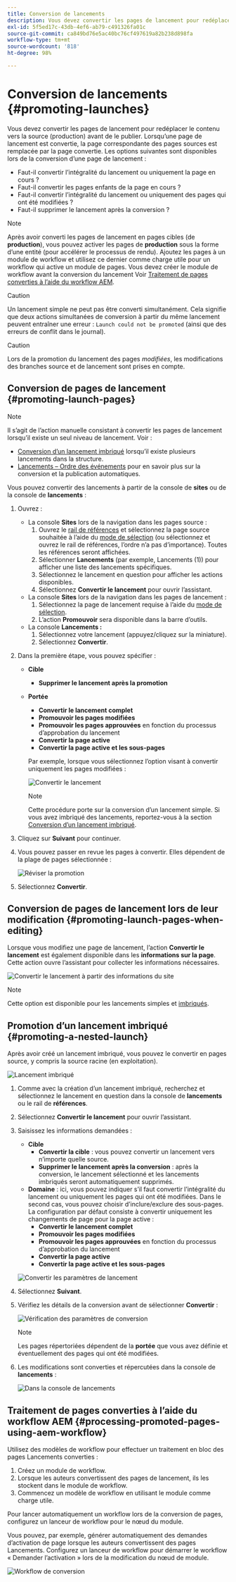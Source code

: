 ```yaml
---
title: Conversion de lancements
description: Vous devez convertir les pages de lancement pour redéplacer le contenu vers la source (production) avant de le publier.
exl-id: 5f5ed17c-43db-4ef6-ab79-c491326fa01c
source-git-commit: ca849bd76e5ac40bc76cf497619a82b238d898fa
workflow-type: tm+mt
source-wordcount: '818'
ht-degree: 98%

---
```


# Conversion de lancements {#promoting-launches}

Vous devez convertir les pages de lancement pour redéplacer le contenu vers la source (production) avant de le publier. Lorsqu’une page de lancement est convertie, la page correspondante des pages sources est remplacée par la page convertie. Les options suivantes sont disponibles lors de la conversion d’une page de lancement :

* Faut-il convertir l’intégralité du lancement ou uniquement la page en cours ?
* Faut-il convertir les pages enfants de la page en cours ?
* Faut-il convertir l’intégralité du lancement ou uniquement des pages qui ont été modifiées ?
* Faut-il supprimer le lancement après la conversion ?

>[!NOTE]
>
>Après avoir converti les pages de lancement en pages cibles (de **production**), vous pouvez activer les pages de **production** sous la forme d’une entité (pour accélérer le processus de rendu). Ajoutez les pages à un module de workflow et utilisez ce dernier comme charge utile pour un workflow qui active un module de pages. Vous devez créer le module de workflow avant la conversion du lancement Voir [Traitement de pages converties à l’aide du workflow AEM](#processing-promoted-pages-using-aem-workflow).

>[!CAUTION]
>
>Un lancement simple ne peut pas être converti simultanément. Cela signifie que deux actions simultanées de conversion à partir du même lancement peuvent entraîner une erreur : `Launch could not be promoted` (ainsi que des erreurs de conflit dans le journal).

>[!CAUTION]
>
>Lors de la promotion du lancement des pages *modifiées*, les modifications des branches source et de lancement sont prises en compte.

## Conversion de pages de lancement {#promoting-launch-pages}

>[!NOTE]
>
>Il s’agit de l’action manuelle consistant à convertir les pages de lancement lorsqu’il existe un seul niveau de lancement. Voir :
>
>* [Conversion d’un lancement imbriqué](#promoting-a-nested-launch) lorsqu’il existe plusieurs lancements dans la structure.
>* [Lancements – Ordre des événements](/help/sites-cloud/authoring/launches/overview.md#launches-the-order-of-events) pour en savoir plus sur la conversion et la publication automatiques.
>


Vous pouvez convertir des lancements à partir de la console de **sites** ou de la console de **lancements** :

1. Ouvrez :
   * La console **Sites** lors de la navigation dans les pages source :
      1. Ouvrez le [rail de références](/help/sites-cloud/authoring/fundamentals/environment-tools.md#references) et sélectionnez la page source souhaitée à l’aide du [mode de sélection](/help/sites-cloud/authoring/getting-started/basic-handling.md) (ou sélectionnez et ouvrez le rail de références, l’ordre n’a pas d’importance). Toutes les références seront affichées.
      1. Sélectionner **Lancements** (par exemple, Lancements (1)) pour afficher une liste des lancements spécifiques.
      1. Sélectionnez le lancement en question pour afficher les actions disponibles.
      1. Sélectionnez **Convertir le lancement** pour ouvrir l’assistant.
   * La console **Sites** lors de la navigation dans les pages de lancement :
      1. Sélectionnez la page de lancement requise à l’aide du [mode de sélection](/help/sites-cloud/authoring/getting-started/basic-handling.md).
      1. L’action **Promouvoir** sera disponible dans la barre d’outils.
   * La console **Lancements :**
      1. Sélectionnez votre lancement (appuyez/cliquez sur la miniature).
      1. Sélectionnez **Convertir**.
1. Dans la première étape, vous pouvez spécifier :
   * **Cible**
      * **Supprimer le lancement après la promotion**
   * **Portée**
      * **Convertir le lancement complet**
      * **Promouvoir les pages modifiées**
      * **Promouvoir les pages approuvées** en fonction du processus d’approbation du lancement
      * **Convertir la page active**
      * **Convertir la page active et les sous-pages**

      Par exemple, lorsque vous sélectionnez l’option visant à convertir uniquement les pages modifiées :

      ![Convertir le lancement](/help/sites-cloud/authoring/assets/launches-promote.png)

      >[!NOTE]
      >
      >Cette procédure porte sur la conversion d’un lancement simple. Si vous avez imbriqué des lancements, reportez-vous à la section [Conversion d’un lancement imbriqué](#promoting-a-nested-launch).
1. Cliquez sur **Suivant** pour continuer.
1. Vous pouvez passer en revue les pages à convertir. Elles dépendent de la plage de pages sélectionnée :

   ![Réviser la promotion](/help/sites-cloud/authoring/assets/launches-promote-review.png)

1. Sélectionnez **Convertir**.

## Conversion de pages de lancement lors de leur modification {#promoting-launch-pages-when-editing}

Lorsque vous modifiez une page de lancement, l’action **Convertir le lancement** est également disponible dans les **informations sur la page**. Cette action ouvre l’assistant pour collecter les informations nécessaires.

![Convertir le lancement à partir des informations du site](/help/sites-cloud/authoring/assets/launches-promote-page-info.png)

>[!NOTE]
>
>Cette option est disponible pour les lancements simples et [imbriqués](#promoting-a-nested-launch).

## Promotion d’un lancement imbriqué {#promoting-a-nested-launch}

Après avoir créé un lancement imbriqué, vous pouvez le convertir en pages source, y compris la source racine (en exploitation).

![Lancement imbriqué](/help/sites-cloud/authoring/assets/launches-promoting-nested.png)

1. Comme avec la création d’un lancement imbriqué, recherchez et sélectionnez le lancement en question dans la console de **lancements** ou le rail de **références**.
1. Sélectionnez **Convertir le lancement** pour ouvrir l’assistant.
1. Saisissez les informations demandées :
   * **Cible**
      * **Convertir la cible** : vous pouvez convertir un lancement vers n’importe quelle source.
      * **Supprimer le lancement après la conversion** : après la conversion, le lancement sélectionné et les lancements imbriqués seront automatiquement supprimés.
   * **Domaine** : ici, vous pouvez indiquer s’il faut convertir l’intégralité du lancement ou uniquement les pages qui ont été modifiées. Dans le second cas, vous pouvez choisir d’inclure/exclure des sous-pages. La configuration par défaut consiste à convertir uniquement les changements de page pour la page active :
      * **Convertir le lancement complet**
      * **Promouvoir les pages modifiées**
      * **Promouvoir les pages approuvées** en fonction du processus d’approbation du lancement
      * **Convertir la page active**
      * **Convertir la page active et les sous-pages**

   ![Convertir les paramètres de lancement](/help/sites-cloud/authoring/assets/launches-promote-settings.png)

1. Sélectionnez **Suivant**.
1. Vérifiez les détails de la conversion avant de sélectionner **Convertir** :

   ![Vérification des paramètres de conversion](/help/sites-cloud/authoring/assets/launches-promote-review-2.png)

   >[!NOTE]
   >
   >Les pages répertoriées dépendent de la **portée** que vous avez définie et éventuellement des pages qui ont été modifiées.

1. Les modifications sont converties et répercutées dans la console de **lancements** :

   ![Dans la console de lancements](/help/sites-cloud/authoring/assets/launches-console.png)

## Traitement de pages converties à l’aide du workflow AEM {#processing-promoted-pages-using-aem-workflow}

Utilisez des modèles de workflow pour effectuer un traitement en bloc des pages Lancements converties :

1. Créez un module de workflow.
1. Lorsque les auteurs convertissent des pages de lancement, ils les stockent dans le module de workflow.
1. Commencez un modèle de workflow en utilisant le module comme charge utile.

Pour lancer automatiquement un workflow lors de la conversion de pages, configurez un lanceur de workflow pour le nœud du module. <!--To start a workflow automatically when pages are promoted, [configure a workflow launcher](/help/sites-administering/workflows-starting.md#workflows-launchers) for the package node.-->

Vous pouvez, par exemple, générer automatiquement des demandes d’activation de page lorsque les auteurs convertissent des pages Lancements. Configurez un lanceur de workflow pour démarrer le workflow « Demander l’activation » lors de la modification du nœud de module.

![Workflow de conversion](/help/sites-cloud/authoring/assets/launches-create-workflow.png)
